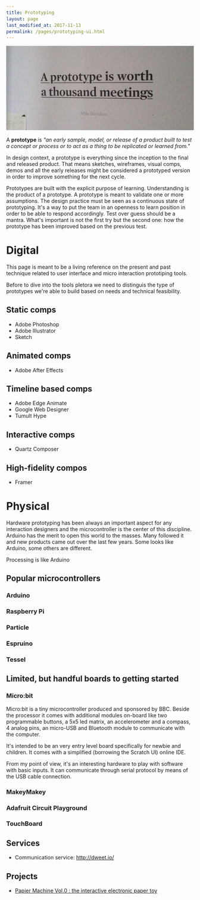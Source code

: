 ```yaml
---
title: Prototyping
layout: page
last_modified_at: 2017-11-13
permalink: /pages/prototyping-ui.html
---
```


![](images/prototyping-cover.jpg)

A **prototype** is *"an early sample, model, or release of a product built to test a concept or process or to act as a thing to be replicated or learned from."*

In design context, a prototype is everything since the inception to the final and released product. That means sketches, wireframes, visual comps, demos and all the early releases might be considered a prototyped version in order to improve something for the next cycle.

Prototypes are built with the explicit purpose of learning. Understanding is the product of a prototype. A prototype is meant to validate one or more assumptions. The design practice must be seen as a continuous state of prototyping. It's a way to put the team in an openness to learn position in order to be able to respond accordingly. Test over guess should be a mantra. What's important is not the first try but the second one: how the prototype has been improved based on the previous test.

# Digital

This page is meant to be a living reference on the present and past technique related to user interface and micro interaction prototiping tools.

Before to dive into the tools pletora we need to distinguis the type of prototypes we're able to build based on needs and technical feasibility.

## Static comps

- Adobe Photoshop
- Adobe Illustrator
- Sketch

## Animated comps

- Adobe After Effects

## Timeline based comps

- Adobe Edge Animate
- Google Web Designer
- Tumult Hype

## Interactive comps

- Quartz Composer

## High-fidelity compos

- Framer





# Physical

Hardware prototyping has been always an important aspect for any interaction designers and the microcontroller is the center of this discipline. Arduino has the merit to open this world to the masses. Many followed it and new products came out over the last few years. Some looks like Arduino, some others are different.



Processing is like Arduino

## Popular microcontrollers

### Arduino

### Raspberry Pi

### Particle

### Espruino

### Tessel



## Limited, but handful boards to getting started 

### Micro:bit

Micro:bit is a tiny microcontroller produced and sponsored by BBC. Beside the processor it comes with additional modules on-board like two programmable buttons, a 5x5 led matrix, an accelerometer and a compass, 4 analog pins, an micro-USB and Bluetooth module to communicate with the computer.

It's intended to be an very entry level board specifically for newbie and children. It comes with a simplified (borrowing the Scratch UI) online IDE.

From my point of view, it's an interesting hardware to play with software with basic inputs. It can communicate through serial protocol by means of the USB cable connection.

### MakeyMakey

### Adafruit Circuit Playground

### TouchBoard

##  

## Services

- Communication service: http://dweet.io/



## Projects

- [Papier Machine Vol.0 : the interactive electronic paper toy](https://www.kickstarter.com/projects/551648271/papier-machine-vol0-the-interactive-electronic-pap)